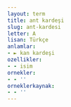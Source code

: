 ```yaml
---
layout: term
title: ant kardeşi
slug: ant-kardesi
letter: A
lisan: Türkçe
anlamlar:
- ► kan kardeşi
ozellikler:
- - isim
ornekler:
- - ''
orneklerkaynak:
- - ''
---
```

